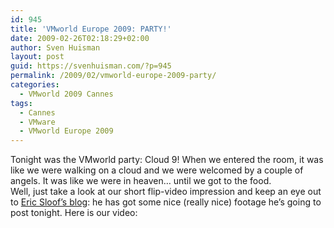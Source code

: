 ```yaml
---
id: 945
title: 'VMworld Europe 2009: PARTY!'
date: 2009-02-26T02:18:29+02:00
author: Sven Huisman
layout: post
guid: https://svenhuisman.com/?p=945
permalink: /2009/02/vmworld-europe-2009-party/
categories:
  - VMworld 2009 Cannes
tags:
  - Cannes
  - VMware
  - VMworld Europe 2009
---
```

Tonight was the VMworld party: Cloud 9! When we entered the room, it was like we were walking on a cloud and we were welcomed by a couple of angels. It was like we were in heaven&#8230; until we got to the food.  
Well, just take a look at our short flip-video impression and keep an eye out to <a title="NTpro.nl" href="http://www.ntpro.nl" target="_blank">Eric Sloof&#8217;s blog</a>: he has got some nice (really nice) footage he&#8217;s going to post tonight. Here is our video:<!--more-->
